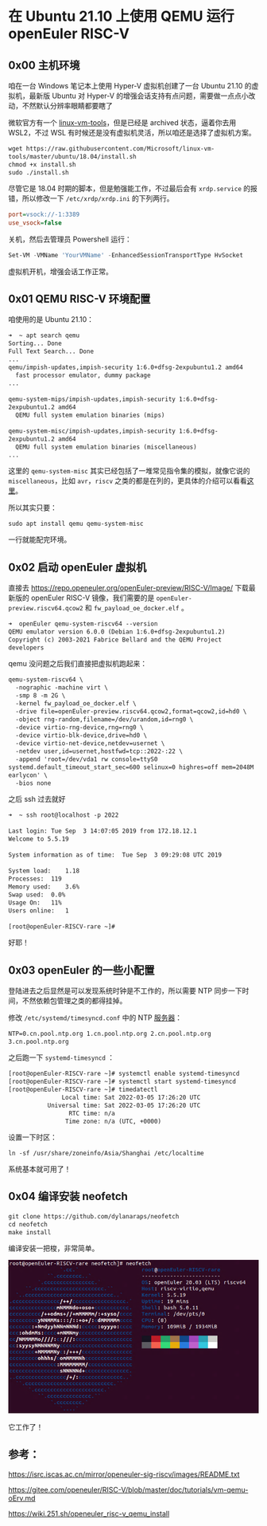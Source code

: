 # 在 Ubuntu 21.10 上使用 QEMU 运行 openEuler RISC-V

## 0x00 主机环境

咱在一台 Windows 笔记本上使用 Hyper-V 虚拟机创建了一台 Ubuntu 21.10 的虚拟机，最新版 Ubuntu 对 Hyper-V 的增强会话支持有点问题，需要做一点点小改动，不然默认分辨率眼睛都要瞎了

微软官方有一个 [linux-vm-tools](https://github.com/microsoft/linux-vm-tools)，但是已经是 archived 状态，逼着你去用 WSL2，不过 WSL 有时候还是没有虚拟机灵活，所以咱还是选择了虚拟机方案。

```shell
wget https://raw.githubusercontent.com/Microsoft/linux-vm-tools/master/ubuntu/18.04/install.sh
chmod +x install.sh
sudo ./install.sh
```

尽管它是 18.04 时期的脚本，但是勉强能工作，不过最后会有 `xrdp.service` 的报错，所以修改一下 `/etc/xrdp/xrdp.ini` 的下列两行。

```ini
port=vsock://-1:3389
use_vsock=false
```

关机，然后去管理员 Powershell 运行：

``` powershell
Set-VM -VMName 'YourVMName' -EnhancedSessionTransportType HvSocket
```

虚拟机开机，增强会话工作正常。

## 0x01 QEMU RISC-V 环境配置

咱使用的是 Ubuntu 21.10：

```shell
➜  ~ apt search qemu
Sorting... Done
Full Text Search... Done
...
qemu/impish-updates,impish-security 1:6.0+dfsg-2expubuntu1.2 amd64
  fast processor emulator, dummy package
...

qemu-system-mips/impish-updates,impish-security 1:6.0+dfsg-2expubuntu1.2 amd64
  QEMU full system emulation binaries (mips)

qemu-system-misc/impish-updates,impish-security 1:6.0+dfsg-2expubuntu1.2 amd64
  QEMU full system emulation binaries (miscellaneous)
...
```

这里的 `qemu-system-misc` 其实已经包括了一堆常见指令集的模拟，就像它说的 `miscellaneous`，比如 `avr`，`riscv` 之类的都是在列的，更具体的介绍可以看看[这里](https://packages.debian.org/sid/qemu-system-misc)。

所以其实只要：

```shell
sudo apt install qemu qemu-system-misc
```

一行就能配完环境。

## 0x02 启动 openEuler 虚拟机

直接去 https://repo.openeuler.org/openEuler-preview/RISC-V/Image/ 下载最新版的 openEuler RISC-V 镜像，我们需要的是 `openEuler-preview.riscv64.qcow2` 和 `fw_payload_oe_docker.elf` 。

```shell
➜  openEuler qemu-system-riscv64 --version
QEMU emulator version 6.0.0 (Debian 1:6.0+dfsg-2expubuntu1.2)
Copyright (c) 2003-2021 Fabrice Bellard and the QEMU Project developers
```

qemu 没问题之后我们直接把虚拟机跑起来：

```shell
qemu-system-riscv64 \
  -nographic -machine virt \
  -smp 8 -m 2G \
  -kernel fw_payload_oe_docker.elf \
  -drive file=openEuler-preview.riscv64.qcow2,format=qcow2,id=hd0 \
  -object rng-random,filename=/dev/urandom,id=rng0 \
  -device virtio-rng-device,rng=rng0 \
  -device virtio-blk-device,drive=hd0 \
  -device virtio-net-device,netdev=usernet \
  -netdev user,id=usernet,hostfwd=tcp::2022-:22 \
  -append 'root=/dev/vda1 rw console=ttyS0 systemd.default_timeout_start_sec=600 selinux=0 highres=off mem=2048M earlycon' \
  -bios none
```

之后 ssh 过去就好

```shell
➜  ~ ssh root@localhost -p 2022

Last login: Tue Sep  3 14:07:05 2019 from 172.18.12.1
Welcome to 5.5.19

System information as of time: 	Tue Sep  3 09:29:08 UTC 2019

System load: 	1.18
Processes: 	119
Memory used: 	3.6%
Swap used: 	0.0%
Usage On: 	11%
Users online: 	1

[root@openEuler-RISCV-rare ~]# 
```

好耶！

## 0x03 openEuler 的一些小配置

登陆进去之后显然是可以发现系统时钟是不工作的，所以需要 NTP 同步一下时间，不然依赖包管理之类的都得挂掉。

修改 `/etc/systemd/timesyncd.conf` 中的 NTP [服务器](https://www.ntppool.org/hi/zone/cn)：

```shell
NTP=0.cn.pool.ntp.org 1.cn.pool.ntp.org 2.cn.pool.ntp.org 3.cn.pool.ntp.org
```

之后跑一下 `systemd-timesyncd` ：

```shell
[root@openEuler-RISCV-rare ~]# systemctl enable systemd-timesyncd
[root@openEuler-RISCV-rare ~]# systemctl start systemd-timesyncd
[root@openEuler-RISCV-rare ~]# timedatectl
               Local time: Sat 2022-03-05 17:26:20 UTC
           Universal time: Sat 2022-03-05 17:26:20 UTC
                 RTC time: n/a
                Time zone: n/a (UTC, +0000)
```

设置一下时区：

```shell
ln -sf /usr/share/zoneinfo/Asia/Shanghai /etc/localtime
```

系统基本就可用了！

## 0x04 编译安装 neofetch

```shell
git clone https://github.com/dylanaraps/neofetch
cd neofetch
make install
```

编译安装一把梭，非常简单。

![](neofetch.png)

它工作了！

## 参考：

https://isrc.iscas.ac.cn/mirror/openeuler-sig-riscv/images/README.txt

https://gitee.com/openeuler/RISC-V/blob/master/doc/tutorials/vm-qemu-oErv.md

https://wiki.251.sh/openeuler_risc-v_qemu_install

